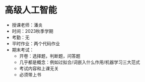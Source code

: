 # 高级人工智能

+ 授课老师：潘炎
+ 时间：2023秋季学期
+ 考勤：无
+ 平时作业：两个代码作业
+ 期末考试：
  + 开卷：选择题，判断题，问答题
  + 几乎都是概念：例如过拟合/词嵌入什么作用/机器学习三大范式
  + 考试内容和上课无关
  + 必须带上书
